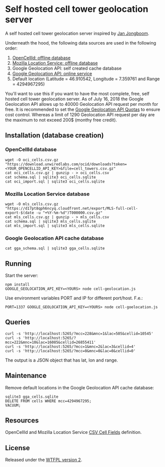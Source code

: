 # Self hosted cell tower geolocation server

A self hosted cell tower geolocation server inspired by [Jan Jongboom](https://github.com/janjongboom/opencellid).

Underneath the hood, the following data sources are used in the following order:
1. [OpenCellId: offline database](https://www.opencellid.org/downloads.php)
2. [Mozilla Location Service: offline database](https://location.services.mozilla.com/downloads)
3. Google Geolocation API: self created cache database
4. [Google Geolocation API: online service](https://developers.google.com/maps/documentation/geolocation/intro)
5. Default location (Latitude = 46.910542, Longitude = 7.359761 and Range = 4294967295)

You'll want to use this if you want to have the most complete, free, self hosted cell tower geolocation server.
As of July 16, 2018 the Google Geolocation API allows up to 40000 Geolocation API request per month for free.
It is recommended to set the [Google Geolocation API Quotas](https://console.cloud.google.com/google/maps-apis/apis/geolocation.googleapis.com/quotas) to ensure cost control.
Whereas a limit of 1290 Geolocation API request per day are the maximum to not exceed 200$ (monthy free credit).

## Installation (database creation)

### OpenCellId database

    wget -O oci_cells.csv.gz "https://download.unwiredlabs.com/ocid/downloads?token=<YOUR_OPENCELLID_API_KEY>&file=cell_towers.csv.gz"
    cat oci_cells.csv.gz | gunzip - > oci_cells.csv
    cat schema.sql | sqlite3 oci_cells.sqlite
    cat oci_import.sql | sqlite3 oci_cells.sqlite
    
### Mozilla Location Service database

    wget -O mls_cells.csv.gz "https://d17pt8qph6ncyq.cloudfront.net/export/MLS-full-cell-export-$(date -u "+%Y-%m-%d")T000000.csv.gz"
    cat mls_cells.csv.gz | gunzip - > mls_cells.csv
    cat schema.sql | sqlite3 mls_cells.sqlite
    cat mls_import.sql | sqlite3 mls_cells.sqlite
    
### Google Geolocation API cache database

    cat gga_schema.sql | sqlite3 gga_cells.sqlite

## Running

Start the server:

    npm install
    GOOGLE_GEOLOCATION_API_KEY=<YOURS> node cell-geolocation.js

Use environment variables PORT and IP for different port/host. F.e.:

    PORT=1337 GOOGLE_GEOLOCATION_API_KEY=<YOURS> node cell-goelocation.js

## Queries

    curl -s 'http://localhost:5265/?mcc=228&mnc=1&lac=505&cellid=10545'
    curl -s 'http://localhost:5265/?mcc=222&mnc=10&lac=16085&cellid=26855411'
    curl -s 'http://localhost:5265/?mcc=1&mnc=2&lac=3&cellid=4'
    curl -s 'http://localhost:5265/?mcc=0&mnc=0&lac=0&cellid=0'

The output is a JSON object that has lat, lon and range.

## Maintenance

Remove default locations in the Google Geolocation API cache database:

    sqlite3 gga_cells.sqlite
    DELETE FROM cells WHERE mcc=4294967295;
    VACUUM;

## Resources

OpenCellId and Mozilla Location Service [CSV Cell Fields](https://mozilla.github.io/ichnaea/import_export.html) definition.

## License

Released under the [WTFPL version 2](http://sam.zoy.org/wtfpl/).
